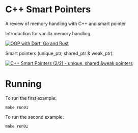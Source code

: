# C++ Smart Pointers

A review of memory handling with C++ and smart pointer

Introduction for vanilla memory handling:

[![OOP with Dart, Go and Rust](https://img.youtube.com/vi/MtJ6wKBEyxw/0.jpg)](https://www.youtube.com/watch?v=MtJ6wKBEyxw)

Smart pointers (unique_ptr, shared_ptr & weak_ptr):

[![C++ Smart Pointers (2/2) - unique, shared &weak pointers](https://img.youtube.com/vi/eaDcArwKlw4/0.jpg)](https://www.youtube.com/watch?v=eaDcArwKlw4)

# Running

To run the first example:

```
make run01
```

To run the second example:

```
make run02
```
